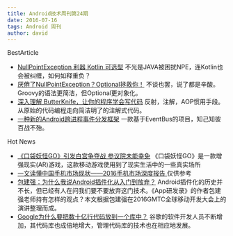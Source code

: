 ```yaml
---
title: Android技术周刊第24期
date: 2016-07-16
tags: Android 周刊
author: david
---
```


BestArticle

* [NullPointException 利器 Kotlin 可选型](http://www.jianshu.com/p/905f8c2de5ea) 不光是JAVA被困扰NPE，连Kotlin也会被纠缠，如何如释重负？
* [厌倦了NullPointException？Optional拯救你！](http://www.kuqin.com/shuoit/20151229/349674.html) 不谈也罢，说了都是辛酸。Groovy的语法更简洁，但Optional更对象化。
* [深入理解 ButterKnife，让你的程序学会写代码](http://mp.weixin.qq.com/s?__biz=MzA3NTYzODYzMg==&mid=2653577446&idx=1&sn=e1c12a2dc3d45babf66f86f4840bed2c&scene=1&srcid=0714vgVrTaK7J22mLSkA9Ews&from=groupmessage&isappinstalled=0#wechat_redirect) 反射，注解，AOP惯用手段。从原始的代码编程走向简洁明了的注解式代码。
* [一种新的Android跨进程事件分发框架](https://elelogistics.github.io/2016/07/13/HermesEventBus-%E4%B8%80%E7%A7%8D%E6%96%B0%E7%9A%84Android%E8%B7%A8%E8%BF%9B%E7%A8%8B%E4%BA%8B%E4%BB%B6%E5%88%86%E5%8F%91%E6%A1%86%E6%9E%B6/?hmsr=toutiao.io&utm_medium=toutiao.io&utm_source=toutiao.io) 一款基于EventBus的项目，知己知彼百战不殆。

Hot News

* [《口袋妖怪GO》引发白宫争夺战 参议院未能幸免](http://tech.sina.com.cn/i/2016-07-13/doc-ifxuapvs8340457.shtml) 《口袋妖怪GO》是一款增强现实(AR)游戏，这款移动游戏使用到了现实生活中的一些真实场所
* [ 一文读懂中国手机市场现状——2016手机市场深度报告 ](http://mp.weixin.qq.com/s?__biz=MjM5MzIxNTQ2MA==&mid=2650660025&idx=2&sn=ca69ae6849dcd2c88bda53cc03ba465f&scene=1&srcid=0711jlB4f7jccbhpUKoZ85H8&from=groupmessage&isappinstalled=0#wechat_redirect) 仅供参考
* [包建强：为什么我说Android插件化从入门到放弃？](http://mp.weixin.qq.com/s?__biz=MjM5MDE0Mjc4MA==&mid=2650993300&idx=1&sn=797fa87ef528cff3a50e77806cf9f675&scene=1&srcid=0712YDt9TaFqSvThkPIF1Tow&from=groupmessage&isappinstalled=0#wechat_redirect) Android插件化的历史并不长，但已经有人在问我们要不要放弃这门技术。《App研发录》的作者包建强老师持有怎样的观点？本文根据包建强在2016GMTC全球移动开发大会上的演讲整理而成。
* [Google为什么要把数十亿行代码放到一个库中？](http://mp.weixin.qq.com/s?__biz=MjM5MDE0Mjc4MA==&mid=2650993318&idx=1&sn=c33519eb33bf7075b2b8d79eeda149bb&scene=1&srcid=0713X5IT7WAmpQwSG3cCMoki&from=groupmessage&isappinstalled=0#wechat_redirect) 谷歌的软件开发人员不断增加，其代码库也成倍地增大，管理代码库的技术也在相应地发展。
